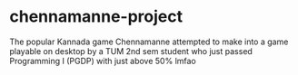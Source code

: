 # chennamanne-project
The popular Kannada game Chennamanne attempted to make into a game playable on desktop by a TUM 2nd sem student who just passed Programming I (PGDP) with just above 50% lmfao
